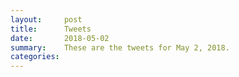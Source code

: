 ```yaml
---
layout:     post
title:      Tweets
date:       2018-05-02
summary:    These are the tweets for May 2, 2018.
categories:
---
```


